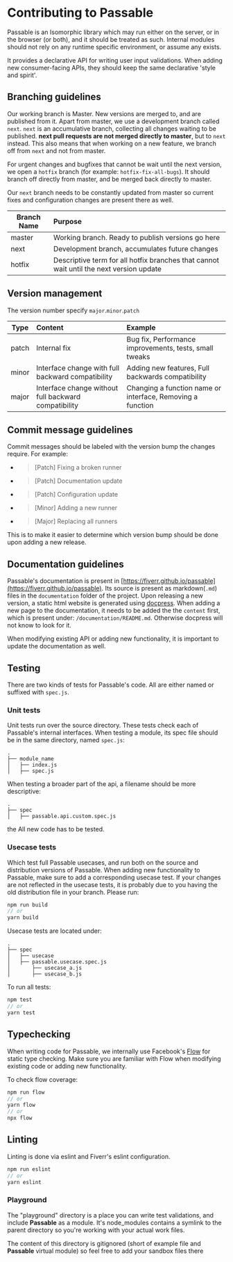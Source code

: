 # Contributing to Passable
Passable is an Isomorphic library which may run either on the server, or in the browser (or both), and it should be treated as such. Internal modules should not rely on any runtime specific environment, or assume any exists.

It provides a declarative API for writing user input validations. When adding new consumer-facing APIs, they should keep the same declarative 'style and spirit'.

## Branching guidelines
Our working branch is Master. New versions are merged to, and are published from it. Apart from master, we use a development branch called `next`. `next` is an accumulative branch, collecting all changes waiting to be published. **next pull requests are not merged directly to master**, but to `next` instead.
This also means that when working on a new feature, we branch off from `next` and not from master.

For urgent changes and bugfixes that cannot be wait until the next version, we open a `hotfix` branch (for example: `hotfix-fix-all-bugs`). It should branch off directly from master, and be merged back directly to master.

Our `next` branch needs to be constantly updated from master so current fixes and configuration changes are present there as well.

| Branch Name | Purpose                                                                                 |
|-------------|:----------------------------------------------------------------------------------------|
| master      | Working branch. Ready to publish versions go here                                       |
| next        | Development branch, accumulates future changes                                          |
| hotfix      | Descriptive term for all hotfix branches that cannot wait until the next version update |

## Version management
The version number specify `major`.`minor`.`patch`

|Type  | Content | Example |
|------|:--------|:--------|
|patch | Internal fix | Bug fix, Performance improvements, tests, small tweaks|
|minor | Interface change with full backward compatibility | Adding new features, Full backwards compatibility|
|major | Interface change without full backward compatibility | Changing a function name or interface, Removing a function|

## Commit message guidelines
Commit messages should be labeled with the version bump the changes require. For example:

* > [Patch] Fixing a broken runner
* > [Patch] Documentation update
* > [Patch] Configuration update
* > [Minor] Adding a new runner
* > [Major] Replacing all runners

This is to make it easier to determine which version bump should be done upon adding a new release.

## Documentation guidelines
Passable's documentation is present in [https://fiverr.github.io/passable](https://fiverr.github.io/passable). Its source is present as markdown(`.md`) files in the `documentation` folder of the project. Upon releasing a new version, a static html website is generated using [docpress](https://github.com/docpress/docpress). When adding a new page to the documentation, it needs to be added the the `content` first, which is present under: `/documentation/README.md`. Otherwise docpress will not know to look for it.

When modifying existing API or adding new functionality, it is important to update the documentation as well.

## Testing
There are two kinds of tests for Passable's code. All are either named or suffixed with `spec.js`.
### Unit tests
Unit tests run over the source directory. These tests check each of Passable's internal interfaces.
When testing a module, its spec file should be in the same directory, named `spec.js`:
```
.
├── module_name
│   ├── index.js
│   ├── spec.js
```
When testing a broader part of the api, a filename should be more descriptive:
```
.
├── spec
│   ├── passable.api.custom.spec.js
```
the All new code has to be tested.

### Usecase tests
Which test full Passable usecases, and run both on the source and distribution versions of Passable. When adding new functionality to Passable, make sure to add a corresponding usecase test.
If your changes are not reflected in the usecase tests, it is probably due to you having the old distribution file in your branch. Please run:
```js
npm run build
// or
yarn build
```

Usecase tests are located under:
```
.
├── spec
│   ├── usecase
│   ├── passable.usecase.spec.js
│       ├── usecase_a.js
│       ├── usecase_b.js
```

To run all tests:
```js
npm test
// or
yarn test
```

## Typechecking
When writing code for Passable, we internally use Facebook's [Flow](https://flow.org/) for static type checking. Make sure you are familiar with Flow when modifying existing code or adding new functionality.

To check flow coverage:
```js
npm run flow
// or
yarn flow
// or
npx flow
```

## Linting
Linting is done via eslint and Fiverr's eslint configuration.

```js
npm run eslint
// or
yarn eslint
```

### Playground
The "playground" directory is a place you can write test validations, and include __Passable__ as a module.
It's node_modules contains a symlink to the parent directory so you're working with your actual work files.

The content of this directory is gitignored (short of example file and __Passable__ virtual module) so feel free to add your sandbox files there
